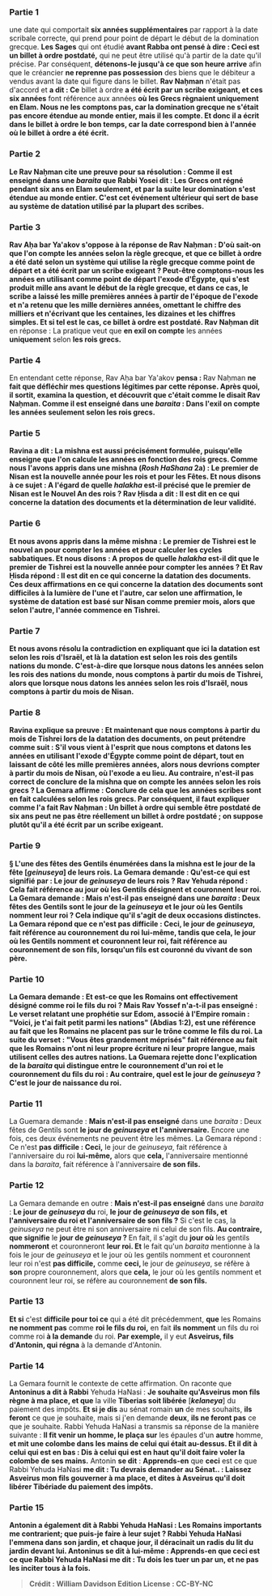 
### Partie 1
une date qui comportait <b>six années supplémentaires</b> par rapport à la date scribale correcte, qui prend pour point de départ le début de la domination grecque. <b>Les Sages</b> qui ont étudié <b>avant Rabba ont pensé à dire : Ceci est un <b>billet à ordre postdaté</b>,</b> qui ne peut être utilisé qu'à partir de la date qu'il précise. Par conséquent, <b>détenons-le jusqu'à ce que son heure arrive</b> afin que le créancier <b>ne reprenne pas possession</b> des biens que le débiteur a vendus avant la date qui figure dans le billet. <b>Rav Naḥman</b> n'était pas d'accord et <b>a dit : Ce</b> billet à ordre <b>a été écrit par un scribe exigeant, et ces six années</b> font référence aux années <b>où les Grecs <b>règnaient</b> uniquement <b>en Elam. Nous ne les comptons pas,</b> car la domination grecque ne s'était pas encore étendue au monde entier, mais <b>il les compte. Et</b> donc <b>il a écrit dans</b> le billet à ordre le bon <b>temps,</b> car la date correspond bien à l'année où le billet à ordre a été écrit.

### Partie 2
Le Rav Naḥman cite une preuve pour sa résolution : <b>Comme il est enseigné</b> dans une <i>baraita</i> que <b>Rabbi Yosei dit :</b> Les Grecs <b>ont régné pendant six ans en Elam</b> seulement, <b>et par la suite leur domination s'est étendue au monde entier.</b> C'est cet événement ultérieur qui sert de base au système de datation utilisé par la plupart des scribes.

### Partie 3
<b>Rav Aḥa bar Ya'akov s'oppose à</b> la réponse de Rav Naḥman : <b>D'où sait-on</b> <b>que l'on compte</b> les années selon <b>la règle grecque,</b> et que ce billet à ordre a été daté selon un système qui utilise la règle grecque comme point de départ et a été écrit par un scribe exigeant ? <b>Peut-être comptons-nous</b> les années en utilisant comme point de départ <b>l'exode d'Égypte</b>, qui s'est produit mille ans avant le début de la règle grecque, <b>et</b> dans ce cas, le scribe a <b>laissé</b> les <b>mille premières années</b> à partir de l'époque de l'exode <b>et n'a retenu</b> que <b>les mille dernières années,</b> omettant le chiffre des milliers et n'écrivant que les centaines, les dizaines et les chiffres simples. <b>Et</b> si tel est le cas, <b>ce billet à ordre</b> est postdaté. Rav Naḥman dit</b> en réponse : La pratique veut que <b>en exil on compte</b> les années <b>uniquement</b> selon <b>les rois grecs.</b>

### Partie 4
En entendant cette réponse, Rav Aḥa bar Ya'akov <b>pensa : </b> Rav Naḥman <b>ne fait que <b>défléchir</b> mes questions légitimes par cette réponse. Après quoi, <b>il sortit, examina</b> la question, <b>et découvrit</b> que c'était comme le disait Rav Naḥman. <b>Comme il est enseigné</b> dans une <i>baraita</i> : <b>Dans l'exil on compte</b> les années <b>seulement</b> selon <b>les rois grecs.</b>

### Partie 5
<b>Ravina a dit : La mishna est aussi précisément</b> formulée, puisqu'elle enseigne que l'on calcule les années en fonction des rois grecs. <b>Comme nous l'avons appris</b> dans une mishna (<i>Rosh HaShana</i> 2a) : <b>Le premier de Nisan est la nouvelle année pour les rois et pour les Fêtes. Et nous disons</b> à ce sujet : <b>A l'égard de quelle <i>halakha</i></b> est-il précisé que le premier de Nisan est le Nouvel An <b>des rois ? Rav Ḥisda a dit :</b> Il est dit <b>en ce qui concerne</b> la datation des <b>documents</b> et la détermination de leur validité.

### Partie 6
<b>Et nous avons appris</b> dans la même mishna : <b>Le premier de Tishrei est le nouvel an pour</b> compter les <b>années et pour</b> calculer les cycles <b>sabbatiques</b>. <b>Et nous disons : A propos de quelle <i>halakha</i></b> est-il dit que le premier de Tishrei est la nouvelle année <b>pour</b> compter les <b>années ? Et Rav Ḥisda répond :</b> Il est dit <b>en ce qui concerne</b> la datation des <b>documents.</b> Ces deux affirmations en ce qui concerne la datation des <b>documents</b> sont <b>difficiles</b> à la lumière de <b>l'une et l'autre,</b> car selon une affirmation, le système de datation est basé sur Nisan comme premier mois, alors que selon l'autre, l'année commence en Tishrei.

### Partie 7
<b>Et nous avons résolu</b> la contradiction en expliquant que <b>ici</b> la datation est selon <b>les rois d'Israël,</b> et <b>là</b> la datation est selon <b>les rois des</b> gentils <b>nations du monde. </b> C'est-à-dire que lorsque nous datons les années selon <b>les rois des nations du monde, nous comptons à partir</b> du mois de <b>Tishrei,</b> alors que lorsque nous datons les années selon <b>les rois d'Israël, nous comptons à partir</b> du mois de <b>Nisan.</b>

### Partie 8
Ravina explique sa preuve : <b>Et maintenant</b> que <b>nous comptons à partir</b> du mois de <b>Tishrei</b> lors de la datation des documents, on peut prétendre comme suit : <b>S'il vous vient à l'esprit</b> que <b>nous comptons</b> et datons les années en utilisant <b>l'exode d'Égypte</b> comme point de départ, tout en laissant de côté les mille premières années, alors <b>nous devrions compter à partir</b> du mois de <b>Nisan,</b> où l'exode a eu lieu. <b>Au contraire, n'est-il pas</b> correct de <b>conclure de</b> la mishna que <b>on compte</b> les années selon <b>les rois grecs ?</b> La Gemara affirme : <b>Conclure de cela</b> que les années scribes sont en fait calculées selon les rois grecs. Par conséquent, il faut expliquer comme l'a fait Rav Naḥman : Un billet à ordre qui semble être postdaté de six ans peut ne pas être réellement un billet à ordre postdaté ; on suppose plutôt qu'il a été écrit par un scribe exigeant.

### Partie 9
§ L'une des fêtes des Gentils énumérées dans la mishna est <b>le jour de la fête [<i>geinuseya</i>] de leurs rois.</b> La Gemara demande : <b>Qu'est-ce qui est</b> signifié par : <b>Le jour de <i>geinuseya</i> de leurs rois ? Rav Yehuda répond :</b> Cela fait référence au <b>jour où les Gentils désignent</b> et couronnent <b>leur roi.</b> La Gemara demande : <b>Mais n'est-il pas enseigné</b> dans une <i>baraita</i> : Deux fêtes des Gentils sont <b>le jour de la <i>geinuseya</i> et</b> le <b>jour où les Gentils nomment leur roi ?</b> Cela indique qu'il s'agit de deux occasions distinctes. La Gemara répond que ce n'est <b>pas difficile : Ceci,</b> le jour de <i>geinuseya</i>, fait référence au couronnement du roi <b>lui-même,</b> tandis que <b>cela,</b> le jour où les Gentils nomment et couronnent leur roi, fait référence au couronnement <b>de son fils,</b> lorsqu'un fils est couronné du vivant de son père.

### Partie 10
La Gemara demande : <b>Et est-ce que</b> les Romains ont effectivement <b>désigné</b> comme <b>roi le fils du roi ? Mais Rav Yossef n'a-t-il pas enseigné :</b> Le verset relatant une prophétie sur Edom, associé à l'Empire romain : <b>"Voici, je t'ai fait petit parmi les nations"</b> (Abdias 1:2), est une référence au fait <b>que</b> les Romains <b>ne placent pas</b> sur le trône comme <b>le fils du roi.</b> La suite du verset : <b>"Vous êtes grandement méprisés"</b> fait référence au fait <b>que</b> les Romains <b>n'ont ni</b> leur propre <b>écriture ni</b> leur propre <b>langue,</b> mais utilisent celles des autres nations. La Guemara rejette donc l'explication de la <i>baraita</i> qui distingue entre le couronnement d'un roi et le couronnement du fils du roi : <b>Au contraire, quel est le jour de <i>geinuseya</i> ? </b> C'est <b>le</b> jour de naissance du roi.</b>

### Partie 11
La Guemara demande : <b>Mais n'est-il pas enseigné</b> dans une <i>baraita</i> : Deux fêtes de Gentils sont <b>le jour de <i>geinuseya</i> et l'anniversaire.</b> Encore une fois, ces deux événements ne peuvent être les mêmes. La Gemara répond : Ce n'est <b>pas difficile : Ceci,</b> le jour de <i>geinuseya</i>, fait référence à l'anniversaire du roi <b>lui-même,</b> alors que <b>cela,</b> l'anniversaire mentionné dans la <i>baraita</i>, fait référence à l'anniversaire <b>de son fils.</b>

### Partie 12
La Gemara demande en outre : <b>Mais n'est-il pas enseigné</b> dans une <i>baraita</i> : <b>Le jour de <i>geinuseya</i> du</b> roi, <b>le jour de <i>geinuseya</i> de son fils, et</b> <b>l'anniversaire du roi et l'anniversaire de son fils ?</b> Si c'est le cas, la <i>geinuseya</i> ne peut être ni son anniversaire ni celui de son fils. <b>Au contraire, que signifie</b> le <b>jour de <i>geinuseya</i> ? </b> En fait, il s'agit du <b>jour où</b> les gentils <b>nommeront</b> et couronneront <b>leur roi. Et</b> le fait qu'un <i>baraita</i> mentionne à la fois le jour de <i>geinuseya</i> et le jour où les gentils nomment et couronnent leur roi n'est <b>pas difficile,</b> comme <b>ceci, </b> le jour de <i>geinuseya</i>, se réfère à <b>son</b> propre couronnement, alors que <b>cela,</b> le jour où les gentils nomment et couronnent leur roi, se réfère au couronnement <b>de son fils. </b>

### Partie 13
<b>Et si</b> c'est <b>difficile pour toi ce</b> qui a été dit précédemment, <b>que</b> les Romains <b>ne nomment pas</b> comme <b>roi le fils du roi,</b> en fait <b>ils nomment</b> un fils du roi comme roi <b>à la demande</b> du roi. <b>Par exemple,</b> il y eut <b>Asveirus, fils d'Antonin, qui régna</b> à la demande d'Antonin.

### Partie 14
La Gemara fournit le contexte de cette affirmation. On raconte que <b>Antoninus a dit à Rabbi</b> Yehuda HaNasi : <b>Je souhaite qu'Asveirus mon fils règne à ma place, et que</b> la ville <b>Tiberias soit libérée</b> [<b><i>kelaneya</i></b>] du paiement des impôts. <b>Et si je dis</b> au sénat romain <b>un</b> de mes souhaits, <b>ils feront</b> ce que je souhaite, mais si j'en demande <b>deux</b>, <b>ils ne feront pas</b> ce que je souhaite. Rabbi Yehuda HaNasi a transmis sa réponse de la manière suivante : <b>Il fit venir un homme, le plaça sur</b> les épaules d'un <b>autre</b> homme, <b>et mit une colombe dans les mains de celui qui était au-dessus. Et il dit à celui qui est en bas : Dis à celui qui est en haut qu'il doit faire voler la colombe de ses mains.</b> Antonin <b>se dit</b> : <b>Apprends-en</b> que <b>ceci</b> est ce que Rabbi Yehuda HaNasi <b>me dit : Tu devrais demander au Sénat.. : <b>Laissez Asveirus mon fils gouverner à ma place, et dites à Asveirus qu'il doit libérer Tibériade</b> du paiement des impôts.

### Partie 15
Antonin a également dit à Rabbi Yehuda HaNasi : <b>Les Romains importants me contrarient;</b> que puis-je faire à leur sujet ? Rabbi Yehuda HaNasi <b>l'emmena dans</b> son <b>jardin,</b> et <b>chaque jour, il déracinait un radis du lit du jardin devant lui.</b> Antoninus <b>se dit</b> à lui-même : <b>Apprends-en</b> que <b>ceci</b> est ce que Rabbi Yehuda HaNasi <b>me dit : Tu</b> dois <b>les tuer un</b> par <b>un, et ne pas les inciter tous</b> à la fois.

>Crédit : William Davidson Edition
>License : CC-BY-NC